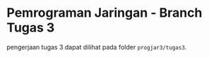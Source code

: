 # Pemrograman Jaringan - Branch Tugas 3

pengerjaan tugas 3 dapat dilihat pada folder `progjar3/tugas3`.

